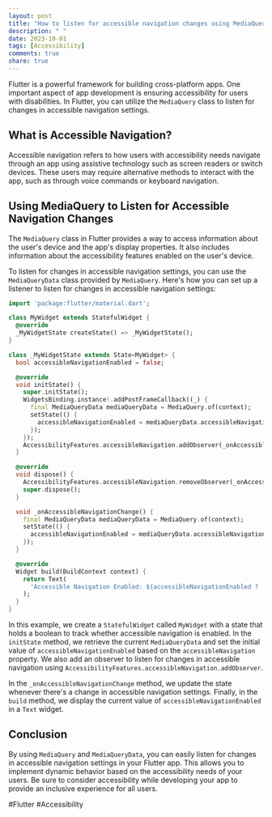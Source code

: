 ```yaml
---
layout: post
title: "How to listen for accessible navigation changes using MediaQuery in Flutter?"
description: " "
date: 2023-10-01
tags: [Accessibility]
comments: true
share: true
---
```


Flutter is a powerful framework for building cross-platform apps. One important aspect of app development is ensuring accessibility for users with disabilities. In Flutter, you can utilize the `MediaQuery` class to listen for changes in accessible navigation settings.

## What is Accessible Navigation?

Accessible navigation refers to how users with accessibility needs navigate through an app using assistive technology such as screen readers or switch devices. These users may require alternative methods to interact with the app, such as through voice commands or keyboard navigation.

## Using MediaQuery to Listen for Accessible Navigation Changes

The `MediaQuery` class in Flutter provides a way to access information about the user's device and the app's display properties. It also includes information about the accessibility features enabled on the user's device.

To listen for changes in accessible navigation settings, you can use the `MediaQueryData` class provided by `MediaQuery`. Here's how you can set up a listener to listen for changes in accessible navigation settings:

```dart
import 'package:flutter/material.dart';

class MyWidget extends StatefulWidget {
  @override
  _MyWidgetState createState() => _MyWidgetState();
}

class _MyWidgetState extends State<MyWidget> {
  bool accessibleNavigationEnabled = false;

  @override
  void initState() {
    super.initState();
    WidgetsBinding.instance!.addPostFrameCallback((_) {
      final MediaQueryData mediaQueryData = MediaQuery.of(context);
      setState(() {
        accessibleNavigationEnabled = mediaQueryData.accessibleNavigation;
      });
    });
    AccessibilityFeatures.accessibleNavigation.addObserver(_onAccessibleNavigationChange);
  }

  @override
  void dispose() {
    AccessibilityFeatures.accessibleNavigation.removeObserver(_onAccessibleNavigationChange);
    super.dispose();
  }

  void _onAccessibleNavigationChange() {
    final MediaQueryData mediaQueryData = MediaQuery.of(context);
    setState(() {
      accessibleNavigationEnabled = mediaQueryData.accessibleNavigation;
    });
  }

  @override
  Widget build(BuildContext context) {
    return Text(
      'Accessible Navigation Enabled: ${accessibleNavigationEnabled ? 'Yes' : 'No'}',
    );
  }
}
```

In this example, we create a `StatefulWidget` called `MyWidget` with a state that holds a boolean to track whether accessible navigation is enabled. In the `initState` method, we retrieve the current `MediaQueryData` and set the initial value of `accessibleNavigationEnabled` based on the `accessibleNavigation` property. We also add an observer to listen for changes in accessible navigation using `AccessibilityFeatures.accessibleNavigation.addObserver`.

In the `_onAccessibleNavigationChange` method, we update the state whenever there's a change in accessible navigation settings. Finally, in the `build` method, we display the current value of `accessibleNavigationEnabled` in a `Text` widget.

## Conclusion

By using `MediaQuery` and `MediaQueryData`, you can easily listen for changes in accessible navigation settings in your Flutter app. This allows you to implement dynamic behavior based on the accessibility needs of your users. Be sure to consider accessibility while developing your app to provide an inclusive experience for all users.

#Flutter #Accessibility